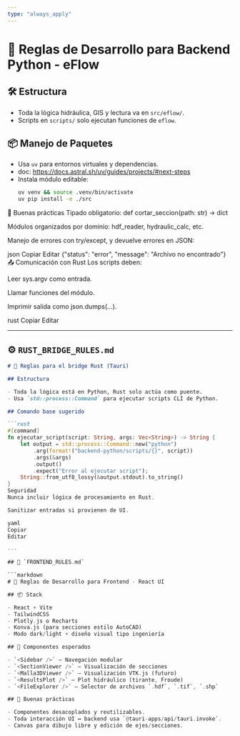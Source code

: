 ```yaml
---
type: "always_apply"
---
```


# 🐍 Reglas de Desarrollo para Backend Python - eFlow

## 🛠️ Estructura

- Toda la lógica hidráulica, GIS y lectura va en `src/eflow/`.
- Scripts en `scripts/` solo ejecutan funciones de `eflow`.

## 📦 Manejo de Paquetes

- Usa `uv` para entornos virtuales y dependencias.
- doc: https://docs.astral.sh/uv/guides/projects/#next-steps
- Instala módulo editable:
  ```bash
  uv venv && source .venv/bin/activate
  uv pip install -e ./src
🧪 Buenas prácticas
Tipado obligatorio: def cortar_seccion(path: str) -> dict

Módulos organizados por dominio: hdf_reader, hydraulic_calc, etc.

Manejo de errores con try/except, y devuelve errores en JSON:

json
Copiar
Editar
{"status": "error", "message": "Archivo no encontrado"}
📤 Comunicación con Rust
Los scripts deben:

Leer sys.argv como entrada.

Llamar funciones del módulo.

Imprimir salida como json.dumps(...).

rust
Copiar
Editar

---

## ⚙️ `RUST_BRIDGE_RULES.md`

```markdown
# 🦀 Reglas para el bridge Rust (Tauri)

## Estructura

- Toda la lógica está en Python, Rust solo actúa como puente.
- Usa `std::process::Command` para ejecutar scripts CLI de Python.

## Comando base sugerido

```rust
#[command]
fn ejecutar_script(script: String, args: Vec<String>) -> String {
    let output = std::process::Command::new("python")
        .arg(format!("backend-python/scripts/{}", script))
        .args(&args)
        .output()
        .expect("Error al ejecutar script");
    String::from_utf8_lossy(&output.stdout).to_string()
}
Seguridad
Nunca incluir lógica de procesamiento en Rust.

Sanitizar entradas si provienen de UI.

yaml
Copiar
Editar

---

## 🎨 `FRONTEND_RULES.md`

```markdown
# 🎨 Reglas de Desarrollo para Frontend - React UI

## 📦 Stack

- React + Vite
- TailwindCSS
- Plotly.js o Recharts
- Konva.js (para secciones estilo AutoCAD)
- Modo dark/light + diseño visual tipo ingeniería

## 🧱 Componentes esperados

- `<Sidebar />` — Navegación modular
- `<SectionViewer />` — Visualización de secciones
- `<Malla3DViewer />` — Visualización VTK.js (futuro)
- `<ResultsPlot />` — Plot hidráulico (tirante, Froude)
- `<FileExplorer />` — Selector de archivos `.hdf`, `.tif`, `.shp`

## 🎯 Buenas prácticas

- Componentes desacoplados y reutilizables.
- Toda interacción UI ↔ backend usa `@tauri-apps/api/tauri.invoke`.
- Canvas para dibujo libre y edición de ejes/secciones.
